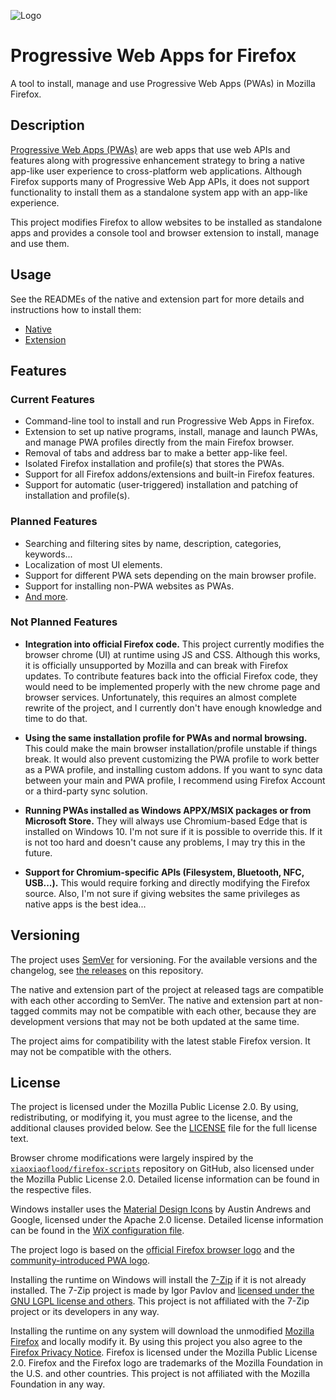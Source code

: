![Logo](https://gist.githubusercontent.com/filips123/6f2a9eaf9261754110b361aabe6dff62/raw/c8e01c88fe6b7112579d4564907a1d75f07d5c5d/firefoxpwa.svg)

Progressive Web Apps for Firefox
================================

A tool to install, manage and use Progressive Web Apps (PWAs) in Mozilla Firefox.

## Description

[Progressive Web Apps (PWAs)](https://developer.mozilla.org/docs/Web/Progressive_web_apps) are web apps that use web APIs and features along with progressive enhancement strategy to bring a native app-like user experience to cross-platform web applications. Although Firefox supports many of Progressive Web App APIs, it does not support functionality to install them as a standalone system app with an app-like experience.

This project modifies Firefox to allow websites to be installed as standalone apps and provides a console tool and browser extension to install, manage and use them.

## Usage

See the READMEs of the native and extension part for more details and instructions how to install them:

* [Native](native/README.md)
* [Extension](extension/README.md)

## Features

### Current Features

* Command-line tool to install and run Progressive Web Apps in Firefox.
* Extension to set up native programs, install, manage and launch PWAs, and manage PWA profiles directly from the main Firefox browser.
* Removal of tabs and address bar to make a better app-like feel.
* Isolated Firefox installation and profile(s) that stores the PWAs.
* Support for all Firefox addons/extensions and built-in Firefox features.
* Support for automatic (user-triggered) installation and patching of installation and profile(s).

### Planned Features

* Searching and filtering sites by name, description, categories, keywords...
* Localization of most UI elements.
* Support for different PWA sets depending on the main browser profile.
* Support for installing non-PWA websites as PWAs.
* [And more](native/userchrome/profile/chrome/pwa/content/pwa.jsm#L4-L6).

### Not Planned Features

* **Integration into official Firefox code.** This project currently modifies the browser chrome (UI) at runtime using JS and CSS. Although this works, it is officially unsupported by Mozilla and can break with Firefox updates. To contribute features back into the official Firefox code, they would need to be implemented properly with the new chrome page and browser services. Unfortunately, this requires an almost complete rewrite of the project, and I currently don't have enough knowledge and time to do that.

* **Using the same installation profile for PWAs and normal browsing.** This could make the main browser installation/profile unstable if things break. It would also prevent customizing the PWA profile to work better as a PWA profile, and installing custom addons. If you want to sync data between your main and PWA profile, I recommend using Firefox Account or a third-party sync solution.

* **Running PWAs installed as Windows APPX/MSIX packages or from Microsoft Store.** They will always use Chromium-based Edge that is installed on Windows 10. I'm not sure if it is possible to override this. If it is not too hard and doesn't cause any problems, I may try this in the future.

* **Support for Chromium-specific APIs (Filesystem, Bluetooth, NFC, USB...).** This would require forking and directly modifying the Firefox source. Also, I'm not sure if giving websites the same privileges as native apps is the best idea...

## Versioning

The project uses [SemVer](https://semver.org/) for versioning. For the available versions and the changelog, see [the releases](https://github.com/filips123/FirefoxPWA/releases) on this repository.

The native and extension part of the project at released tags are compatible with each other according to SemVer. The native and extension part at non-tagged commits may not be compatible with each other, because they are development versions that may not be both updated at the same time.

The project aims for compatibility with the latest stable Firefox version. It may not be compatible with the others.

## License

The project is licensed under the Mozilla Public License 2.0. By using, redistributing, or modifying it, you must agree to the license, and the additional clauses provided below. See the [LICENSE](LICENSE) file for the full license text.

Browser chrome modifications were largely inspired by the [`xiaoxiaoflood/firefox-scripts`](https://github.com/xiaoxiaoflood/firefox-scripts) repository on GitHub, also licensed under the Mozilla Public License 2.0. Detailed license information can be found in the respective files.

Windows installer uses the [Material Design Icons](https://materialdesignicons.com/) by Austin Andrews and Google, licensed under the Apache 2.0 license. Detailed license information can be found in the [WiX configuration file](native/wix/main.wxs).

The project logo is based on the [official Firefox browser logo](https://mozilla.design/firefox/logos-usage) and the [community-introduced PWA logo](https://github.com/webmaxru/progressive-web-apps-logo).

Installing the runtime on Windows will install the [7-Zip](https://7-zip.org/) if it is not already installed. The 7-Zip project is made by Igor Pavlov and [licensed under the GNU LGPL license and others](https://7-zip.org/license.txt). This project is not affiliated with the 7-Zip project or its developers in any way.

Installing the runtime on any system will download the unmodified [Mozilla Firefox](https://www.mozilla.org/firefox/) and locally modify it. By using this project you also agree to the [Firefox Privacy Notice](https://www.mozilla.org/privacy/firefox/). Firefox is licensed under the Mozilla Public License 2.0. Firefox and the Firefox logo are trademarks of the Mozilla Foundation in the U.S. and other countries. This project is not affiliated with the Mozilla Foundation in any way.
